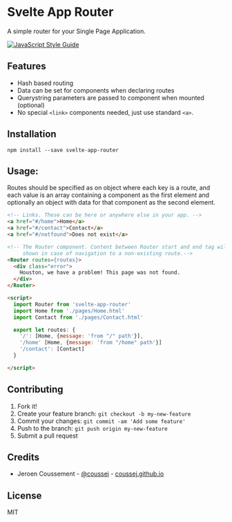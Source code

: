 # Svelte App Router

A simple router for your Single Page Application.

[![JavaScript Style Guide](https://cdn.rawgit.com/standard/standard/master/badge.svg)](https://github.com/standard/standard)

## Features

* Hash based routing
* Data can be set for components when declaring routes
* Querystring parameters are passed to component when mounted (optional)
* No special `<link>` components needed, just use standard `<a>`.

## Installation

```
npm install --save svelte-app-router
```

## Usage:

Routes should be specified as on object where each key is a route, and each value is an array containing a component as the first element and optionally an object with data for that component as the second element.

```html
<!-- Links. These can be here or anywhere else in your app. -->
<a href="#/home">Home</a>
<a href="#/contact">Contact</a>
<a href="#/notfound">Does not exist</a>

<!-- The Router component. Content between Router start and end tag will be 
     shown in case of navigation to a non-existing route.-->
<Router routes={routes}>
  <div class="error">
    Houston, we have a problem! This page was not found.
  </div>
</Router>

<script>
  import Router from 'svelte-app-router'
  import Home from './pages/Home.html'
  import Contact from './pages/Contact.html'

  export let routes: {
    '/': [Home, {message: 'from "/" path'}],
    '/home' [Home, {message: 'from "/home" path'}]
    '/contact': [Contact]
  }

</script>
```

## Contributing

1. Fork it!
2. Create your feature branch: `git checkout -b my-new-feature`
3. Commit your changes: `git commit -am 'Add some feature'`
4. Push to the branch: `git push origin my-new-feature`
5. Submit a pull request

## Credits

* Jeroen Coussement - [@coussej](https://twitter.com/coussej) - [coussej.github.io](http://coussej.github.io)

## License

MIT
